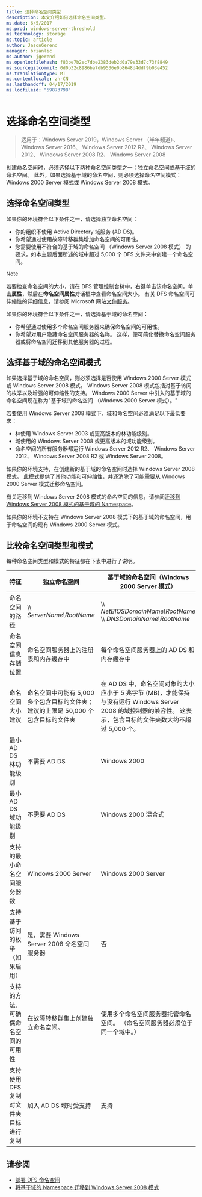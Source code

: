 ```yaml
---
title: 选择命名空间类型
description: 本文介绍如何选择命名空间类型。
ms.date: 6/5/2017
ms.prod: windows-server-threshold
ms.technology: storage
ms.topic: article
author: JasonGerend
manager: brianlic
ms.author: jgerend
ms.openlocfilehash: f83be7b2ec7dbe2383deb2d0a79e33d7c73f8849
ms.sourcegitcommit: 0d0b32c8986ba7db9536e0b8648d4ddf9b03e452
ms.translationtype: MT
ms.contentlocale: zh-CN
ms.lasthandoff: 04/17/2019
ms.locfileid: "59873798"
---
```

# <a name="choose-a-namespace-type"></a>选择命名空间类型

> 适用于：Windows Server 2019，Windows Server （半年频道）、 Windows Server 2016、 Windows Server 2012 R2、 Windows Server 2012、 Windows Server 2008 R2、 Windows Server 2008

创建命名空间时，必须选择以下两种命名空间类型之一：独立命名空间或基于域的命名空间。 此外，如果选择基于域的命名空间，则必须选择命名空间模式：Windows 2000 Server 模式或 Windows Server 2008 模式。

## <a name="choosing-a-namespace-type"></a>选择命名空间类型

如果你的环境符合以下条件之一，请选择独立命名空间：

-   你的组织不使用 Active Directory 域服务 (AD DS)。
-   你希望通过使用故障转移群集增加命名空间的可用性。
-   您需要使用不符合的基于域的命名空间 （Windows Server 2008 模式） 的要求，如本主题后面所述的域中超过 5,000 个 DFS 文件夹中创建一个命名空间。

> [!NOTE]
> 若要检查命名空间的大小，请在 DFS 管理控制台树中，右键单击该命名空间，单击**属性**，然后在**命名空间属性**对话框中查看命名空间大小。 有关 DFS 命名空间可伸缩性的详细信息，请参阅 Microsoft 网站[文件服务](https://technet.microsoft.com/library/cc771548.aspx)。

如果你的环境符合以下条件之一，请选择基于域的命名空间：

-   你希望通过使用多个命名空间服务器来确保命名空间的可用性。
-   你希望对用户隐藏命名空间服务器的名称。 这样，便可简化替换命名空间服务器或将命名空间迁移到其他服务器的过程。

## <a name="choosing-a-domain-based-namespace-mode"></a>选择基于域的命名空间模式

如果选择基于域的命名空间，则必须选择是否使用 Windows 2000 Server 模式或 Windows Server 2008 模式。 Windows Server 2008 模式包括对基于访问的枚举以及增强的可伸缩性的支持。 Windows 2000 Server 中引入的基于域的命名空间现在称为"基于域的命名空间 （Windows 2000 Server 模式）。"

若要使用 Windows Server 2008 模式下，域和命名空间必须满足以下最低要求：

-   林使用 Windows Server 2003 或更高版本的林功能级别。
-   域使用的 Windows Server 2008 或更高版本的域功能级别。
-   命名空间的所有服务器都运行 Windows Server 2012 R2、 Windows Server 2012、 Windows Server 2008 R2 或 Windows Server 2008。

如果你的环境支持，在创建新的基于域的命名空间时选择 Windows Server 2008 模式。 此模式提供了其他功能和可伸缩性，并还消除了可能需要从 Windows 2000 Server 模式迁移命名空间。

有关迁移到 Windows Server 2008 模式的命名空间的信息，请参阅[迁移到 Windows Server 2008 模式的基于域的 Namespace](migrate-a-domain-based-namespace-to-windows-server-2008-mode.md)。

如果你的环境不支持在 Windows Server 2008 模式下的基于域的命名空间，用于命名空间的现有 Windows 2000 Server 模式。

## <a name="comparing-namespace-types-and-modes"></a>比较命名空间类型和模式

每种命名空间类型和模式的特征都在下表中进行了说明。

|特征|独立命名空间|基于域的命名空间（Windows 2000 Server 模式） |基于域的命名空间（Windows Server 2008 模式） | 
|---|---|---|---|
|命名空间的路径|\\\ *ServerName\RootName* |\\\ *NetBIOSDomainName\RootName* <br />\\\ *DNSDomainName\RootName*|\\\ *NetBIOSDomainName\RootName* <br /> \\\ *DNSDomainName\RootName*|
|命名空间信息存储位置|命名空间服务器上的注册表和内存缓存中|每个命名空间服务器上的 AD DS 和内存缓存中|每个命名空间服务器上的 AD DS 和内存缓存中|
|命名空间大小建议|命名空间中可能有 5,000 多个包含目标的文件夹；建议的上限是 50,000 个包含目标的文件夹|在 AD DS 中，命名空间对象的大小应小于 5 兆字节 (MB)，才能保持与没有运行 Windows Server 2008 的域控制器的兼容性。 这表示，包含目标的文件夹数大约不超过 5,000 个。|命名空间中可能有 5,000 多个包含目标的文件夹；建议的上限是 50,000 个包含目标的文件夹 |
|最小 AD DS 林功能级别|不需要 AD DS|Windows 2000|Windows Server 2003|
|最小 AD DS 域功能级别|不需要 AD DS|Windows 2000 混合式|Windows Server 2008|
|支持的最小命名空间服务器数|Windows 2000 Server|Windows 2000 Server|Windows Server 2008|
|支持基于访问的枚举（如果启用）|是，需要 Windows Server 2008 命名空间服务器|否|是|
|支持的方法，可确保命名空间的可用性|在故障转移群集上创建独立命名空间。|使用多个命名空间服务器托管命名空间。 （命名空间服务器必须位于同一个域中。）|使用多个命名空间服务器托管命名空间。 （命名空间服务器必须位于同一个域中。）|
|支持使用 DFS 复制对文件夹目标进行复制|加入 AD DS 域时受支持|支持|支持|

## <a name="see-also"></a>请参阅

-   [部署 DFS 命名空间](deploying-dfs-namespaces.md)
-   [将基于域的 Namespace 迁移到 Windows Server 2008 模式](migrate-a-domain-based-namespace-to-windows-server-2008-mode.md)


